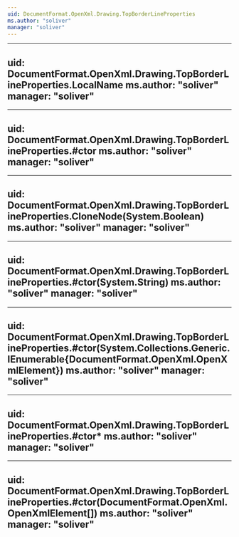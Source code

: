 ```yaml
---
uid: DocumentFormat.OpenXml.Drawing.TopBorderLineProperties
ms.author: "soliver"
manager: "soliver"
---
```


---
uid: DocumentFormat.OpenXml.Drawing.TopBorderLineProperties.LocalName
ms.author: "soliver"
manager: "soliver"
---

---
uid: DocumentFormat.OpenXml.Drawing.TopBorderLineProperties.#ctor
ms.author: "soliver"
manager: "soliver"
---

---
uid: DocumentFormat.OpenXml.Drawing.TopBorderLineProperties.CloneNode(System.Boolean)
ms.author: "soliver"
manager: "soliver"
---

---
uid: DocumentFormat.OpenXml.Drawing.TopBorderLineProperties.#ctor(System.String)
ms.author: "soliver"
manager: "soliver"
---

---
uid: DocumentFormat.OpenXml.Drawing.TopBorderLineProperties.#ctor(System.Collections.Generic.IEnumerable{DocumentFormat.OpenXml.OpenXmlElement})
ms.author: "soliver"
manager: "soliver"
---

---
uid: DocumentFormat.OpenXml.Drawing.TopBorderLineProperties.#ctor*
ms.author: "soliver"
manager: "soliver"
---

---
uid: DocumentFormat.OpenXml.Drawing.TopBorderLineProperties.#ctor(DocumentFormat.OpenXml.OpenXmlElement[])
ms.author: "soliver"
manager: "soliver"
---
